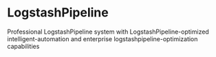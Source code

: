 # LogstashPipeline
Professional LogstashPipeline system with LogstashPipeline-optimized intelligent-automation and enterprise logstashpipeline-optimization capabilities
